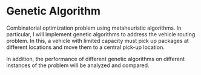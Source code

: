 # Genetic Algorithm

Combinatorial optimization problem using metaheuristic algorithms. In particular, I will implement genetic algorithms to address the vehicle routing problem. In this, a vehicle with limited capacity must pick up packages at different locations and move them to a central pick-up location.

In addition, the performance of different genetic algorithms on different instances of the problem will be analyzed and compared.
